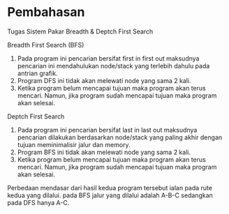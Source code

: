 # Pembahasan
Tugas Sistem Pakar Breadth  & Deptch First Search

Breadth First Search (BFS)
1. Pada program ini pencarian bersifat first in first out maksudnya pencarian ini mendahulukan node/stack yang terlebih dahulu pada antrian grafik.
2. Program DFS ini tidak akan melewati node yang sama 2 kali.
3. Ketika program belum mencapai tujuan maka program akan terus mencari. Namun, jika program sudah mencapai tujuan maka program akan selesai.


Deptch First Search
1. Pada program ini pencarian bersifat last in last out maksudnya pencarian dilakukan berdasarkan node/stack yang paling akhir dengan tujuan meminimalisir jalur dan memory.
2. Program BFS ini tidak akan melewati node yang sama 2 kali.
3. Ketika program belum mencapai tujuan maka program akan terus mencari. Namun, jika program sudah mencapai tujuan maka program akan selesai.

Perbedaan mendasar dari hasil kedua program tersebut ialan pada rute kedua yang dilalui. pada BFS jalur yang dilalui adalah A-B-C sedangkan pada
DFS hanya A-C.